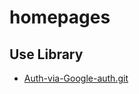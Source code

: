 # homepages

## Use Library

- [Auth-via-Google-auth.git](https://github.com/n138-kz/Auth-via-Google-auth.git)
